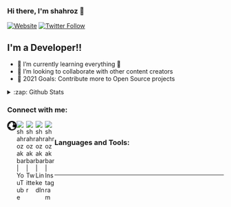 ### Hi there, I'm shahroz 👋

[![Website](https://img.shields.io/website?label=linuxradix.com&style=for-the-badge&url=https%3A%2F%2Flinuxradix.com)](https://linuxradix..com)
[![Twitter Follow](https://img.shields.io/twitter/follow/shahroz_dhillon?color=1DA1F2&logo=twitter&style=for-the-badge)](https://twitter.com/intent/follow?original_referer=https%3A%2F%2Fgithub.com%2Fshahroz_dhillon&screen_name=shahroz_dhillon)

## I'm a Developer!!

- 🌱 I’m currently learning everything 🤣
- 👯 I’m looking to collaborate with other content creators
- 🥅 2021 Goals: Contribute more to Open Source projects



<details>
  <summary>:zap: Github Stats</summary>
  <img algin='lefft' alt='shahroz github stats' src='https://github-readme-stats-gve6upc4v-shahrozakbar.vercel.app/api?username=shahrozakbar&theme=dark&show_icons=true'/>
  
</details>



### Connect with me:

[<img align="left" alt="shahrozakbar" width="22px" src="https://raw.githubusercontent.com/iconic/open-iconic/master/svg/globe.svg" />][website]
[<img align="left" alt="shahrozakbar | YouTube" width="22px" src="https://cdn.jsdelivr.net/npm/simple-icons@v3/icons/youtube.svg" />][youtube]
[<img align="left" alt="shahrozakbar | Twitter" width="22px" src="https://cdn.jsdelivr.net/npm/simple-icons@v3/icons/twitter.svg" />][twitter]
[<img align="left" alt="shahrozakbar | LinkedIn" width="22px" src="https://cdn.jsdelivr.net/npm/simple-icons@v3/icons/linkedin.svg" />][linkedin]
[<img align="left" alt="shahrozakbar | Instagram" width="22px" src="https://cdn.jsdelivr.net/npm/simple-icons@v3/icons/instagram.svg" />][instagram]

<br />

### Languages and Tools:


<br />
<br />

---


[website]: https://linuxradix.com
[course]: http://linuxradix.com
[twitter]: https://twitter.com/shahroz_dhillon
[youtube]: https://youtube.com/shahrozakbar
[instagram]: https://instagram.com/shahroz_akbar_dhillon
[linkedin]: https://linkedin.com/in/shahrozakbar
